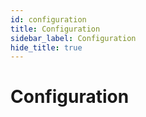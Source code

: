 ```yaml
---
id: configuration
title: Configuration
sidebar_label: Configuration
hide_title: true
---
```


# Configuration